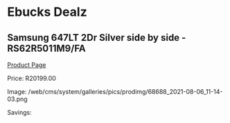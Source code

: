 
# Ebucks Dealz
## Samsung 647LT 2Dr Silver side by side - RS62R5011M9/FA
[Product Page](https://www.ebucks.com/web/shop/productSelected.do?prodId=1209683815&catId=704986856)

Price: R20199.00

Image: /web/cms/system/galleries/pics/prodimg/68688_2021-08-06_11-14-03.png

Savings: 


	